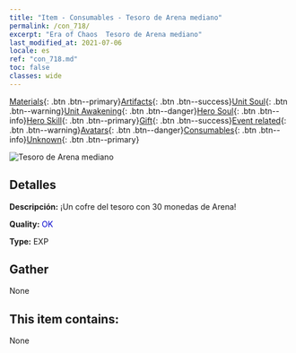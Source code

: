 ```yaml
---
title: "Item - Consumables - Tesoro de Arena mediano"
permalink: /con_718/
excerpt: "Era of Chaos  Tesoro de Arena mediano"
last_modified_at: 2021-07-06
locale: es
ref: "con_718.md"
toc: false
classes: wide
---
```

 [Materials](/ItemsES/){: .btn .btn--primary}[Artifacts](/ItemsES/Artifacts/){: .btn .btn--success}[Unit Soul](/ItemsES/UnitSoul/){: .btn .btn--warning}[Unit Awakening](/ItemsES/UnitAwakening/){: .btn .btn--danger}[Hero Soul](/ItemsES/HeroSoul/){: .btn .btn--info}[Hero Skill](/ItemsES/HeroSkill/){: .btn .btn--primary}[Gift](/ItemsES/Gift/){: .btn .btn--success}[Event related](/ItemsES/Events/){: .btn .btn--warning}[Avatars](/ItemsES/Avatars/){: .btn .btn--danger}[Consumables](/ItemsES/Consumables/){: .btn .btn--info}[Unknown](/ItemsES/Unknown/){: .btn .btn--primary}

 ![Tesoro de Arena mediano](/images/t/i_503.png)

## Detalles
 **Descripción:** ¡Un cofre del tesoro con 30 monedas de Arena!

 **Quality:** <span style="color: #0000CD">OK</span>

 **Type:** EXP

## Gather

  None

## This item contains:

  None

